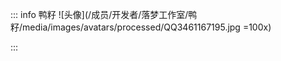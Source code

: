 ::: info 鸭籽
![头像](/成员/开发者/落梦工作室/鸭籽/media/images/avatars/processed/QQ3461167195.jpg =100x)
<!-- ::: details 介绍
::: tabs
== tab 1
1
== tab 2
2 -->
:::
